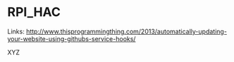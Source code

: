 # RPI_HAC

Links:
http://www.thisprogrammingthing.com/2013/automatically-updating-your-website-using-githubs-service-hooks/

XYZ
